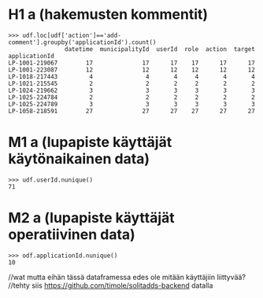 # H1 a (hakemusten kommentit)

```
>>> udf.loc[udf['action']=='add-comment'].groupby('applicationId').count()
                datetime  municipalityId  userId  role  action  target
applicationId                                                         
LP-1001-219067        17              17      17    17      17      17
LP-1001-223087        12              12      12    12      12      12
LP-1018-217443         4               4       4     4       4       4
LP-1021-215545         2               2       2     2       2       2
LP-1024-219662         3               3       3     3       3       3
LP-1025-224784         2               2       2     2       2       2
LP-1025-224789         3               3       3     3       3       3
LP-1058-218591        27              27      27    27      27      27
```


# M1 a (lupapiste käyttäjät käytönaikainen data)
```
>>> udf.userId.nunique()
71
```

# M2 a (lupapiste käyttäjät operatiivinen data)

```
>>> odf.applicationId.nunique()
10
```

 //wat mutta eihän tässä dataframessa edes ole mitään käyttäjiin liittyvää?
//tehty siis https://github.com/timole/solitadds-backend datalla